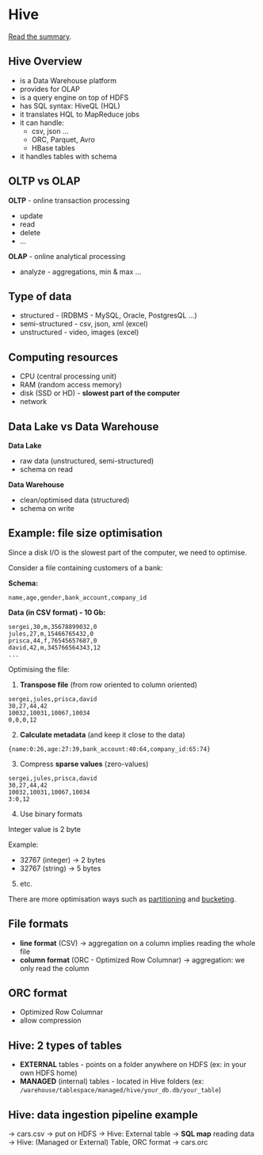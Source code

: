 
# Hive

[Read the summary](./recap.md).

## Hive Overview

- is a Data Warehouse platform
- provides for OLAP
- is a query engine on top of HDFS
- has SQL syntax: HiveQL (HQL)
- it translates HQL to MapReduce jobs
- it can handle:
  - csv, json ...
  - ORC, Parquet, Avro
  - HBase tables
- it handles tables with schema

## OLTP vs OLAP

**OLTP** - online transaction processing

- update
- read
- delete
- ...

**OLAP** - online analytical processing

- analyze - aggregations, min & max ...

## Type of data

- structured - (RDBMS - MySQL, Oracle, PostgresQL ...)
- semi-structured - csv, json, xml (excel)
- unstructured - video, images (excel)

## Computing resources 

- CPU (central processing unit)
- RAM (random access memory)
- disk (SSD or HD) - **slowest part of the computer**
- network

## Data Lake vs Data Warehouse

**Data Lake**
- raw data (unstructured, semi-structured)
- schema on read

**Data Warehouse**
- clean/optimised data (structured)
- schema on write

## Example: file size optimisation

Since a disk I/O is the slowest part of the computer, we need to optimise. 

Consider a file containing customers of a bank:

**Schema:**

```
name,age,gender,bank_account,company_id
```

**Data (in CSV format) - 10 Gb:**

```
sergei,30,m,35678899032,0
jules,27,m,15466765432,0
prisca,44,f,76545657687,0
david,42,m,345766564343,12
...
```

Optimising the file:

1. **Transpose file** (from row oriented to column oriented)

```
sergei,jules,prisca,david
30,27,44,42
10032,10031,10067,10034
0,0,0,12
```
  
2. **Calculate metadata** (and keep it close to the data)

```
{name:0:26,age:27:39,bank_account:40:64,company_id:65:74}
```

3. Compress **sparse values** (zero-values)

```
sergei,jules,prisca,david
30,27,44,42
10032,10031,10067,10034
3:0,12
```

4. Use binary formats

Integer value is 2 byte

Example:

- 32767 (integer) -> 2 bytes
- 32767 (string) -> 5 bytes

5. etc.

There are more optimisation ways such as [partitioning](https://data-flair.training/blogs/apache-hive-partitions/) and [bucketing](https://data-flair.training/blogs/bucketing-in-hive/).

## File formats

- **line format** (CSV) -> aggregation on a column implies reading the whole file
- **column format** (ORC - Optimized Row Columnar) -> aggregation: we only read the column

## ORC format

- Optimized Row Columnar
- allow compression

## Hive: 2 types of tables

- **EXTERNAL** tables - points on a folder anywhere on HDFS (ex: in your own HDFS home)
- **MANAGED** (internal) tables - located in Hive folders (ex: `/warehouse/tablespace/managed/hive/your_db.db/your_table`)

## Hive: data ingestion pipeline example

-> cars.csv
-> put on HDFS
-> Hive: External table
-> **SQL map** reading data
-> Hive: (Managed or External) Table, ORC format
-> cars.orc

